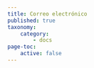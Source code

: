 ```yaml
---
title: Correo electrónico
published: true
taxonomy:
    category:
        - docs
page-toc:
    active: false
---
```


<br>
